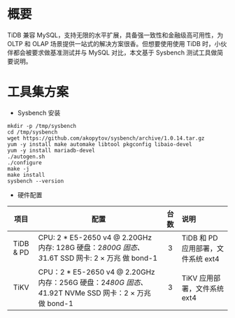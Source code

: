 # 概要
TiDB 兼容 MySQL，支持无限的水平扩展，具备强一致性和金融级高可用性，为 OLTP 和 OLAP 场景提供一站式的解决方案很香。但想要使用使用 TiDB 时，小伙伴都会被要求做基准测试并与 MySQL 对比，本文基于 Sysbench 测试工具做简要说明。

# 工具集方案
* Sysbench 安装
```
mkdir -p /tmp/sysbench
cd /tmp/sysbench
wget https://github.com/akopytov/sysbench/archive/1.0.14.tar.gz
yum -y install make automake libtool pkgconfig libaio-devel
yum -y install mariadb-devel
./autogen.sh
./configure
make -j
make install
sysbench --version  
```
* 硬件配置

|  项目  | <center>配置</center> |  <center>台数<center>  |  说明  |
| :----: | :----  | :----:  | :----  |
| TiDB & PD | CPU: 2 * E5-2650 v4 @ 2.20GHz  内存: 128G  硬盘：2*800G 固态、3*1.6T SSD  网卡: 2 × 万兆 做 bond-1 |  3  | TiDB 和 PD 应用部署，文件系统 ext4 |
| TiKV      | CPU：2 * E5-2650 v4 @ 2.20GHz  内存：256G  硬盘：2*480G 固态、4*1.92T NVMe SSD  网卡：2 × 万兆 做 bond-1 |  3  | TiKV 应用部署，文件系统 ext4
